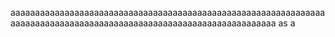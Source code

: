 aaaaaaaaaaaaaaaaaaaaaaaaaaaaaaaaaaaaaaaaaaaaaaaaaaaaaaaaaaaaaaaaaaaaaaaaaaaaaaaaaaaaaaaaaaaaaaaaaaaaaaaaaaaaaaaaaaaaaa
as
a
